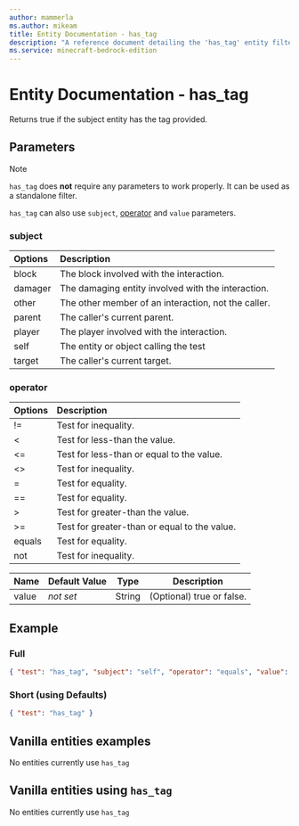 ```yaml
---
author: mammerla
ms.author: mikeam
title: Entity Documentation - has_tag
description: "A reference document detailing the 'has_tag' entity filter"
ms.service: minecraft-bedrock-edition
---
```


# Entity Documentation - has_tag

Returns true if the subject entity has the tag provided.

## Parameters

> [!NOTE]
> `has_tag` does **not** require any parameters to work properly. It can be used as a standalone filter.
>
> `has_tag` can also use `subject`, [operator](../Definitions/NestedTables/operator.md) and `value` parameters.

### subject

| Options| Description |
|:-----------|:-----------|
| block| The block involved with the interaction. |
| damager| The damaging entity involved with the interaction. |
| other| The other member of an interaction, not the caller. |
| parent| The caller's current parent. |
| player| The player involved with the interaction. |
| self| The entity or object calling the test |
| target| The caller's current target. |

### operator

| Options| Description |
|:-----------|:-----------|
| !=| Test for inequality. |
| <| Test for less-than the value. |
| <=| Test for less-than or equal to the value. |
| <>| Test for inequality. |
| =| Test for equality. |
| ==| Test for equality. |
| >| Test for greater-than the value. |
| >=| Test for greater-than or equal to the value. |
| equals| Test for equality. |
| not| Test for inequality. |

|Name |Default Value  |Type  |Description  |
|---------|---------|---------|---------|
|value |*not set* |String |(Optional) true or false. |

## Example

### Full

```json
{ "test": "has_tag", "subject": "self", "operator": "equals", "value": "" }
```

### Short (using Defaults)

```json
{ "test": "has_tag" }
```

## Vanilla entities examples

No entities currently use `has_tag`

## Vanilla entities using `has_tag`

No entities currently use `has_tag`
